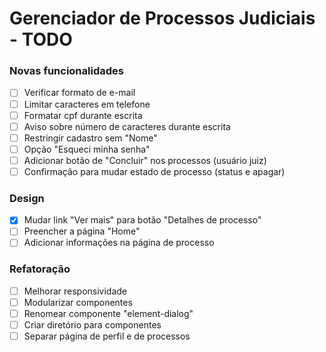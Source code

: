 # Gerenciador de Processos Judiciais - TODO

### Novas funcionalidades

- [ ] Verificar formato de e-mail
- [ ] Limitar caracteres em telefone
- [ ] Formatar cpf durante escrita
- [ ] Aviso sobre número de caracteres durante escrita
- [ ] Restringir cadastro sem "Nome"
- [ ] Opção "Esqueci minha senha"
- [ ] Adicionar botão de "Concluir" nos processos (usuário juiz)
- [ ] Confirmação para mudar estado de processo (status e apagar)

### Design

- [x] Mudar link "Ver mais" para botão "Detalhes de processo"
- [ ] Preencher a página "Home"
- [ ] Adicionar informações na página de processo

### Refatoração

- [ ] Melhorar responsividade
- [ ] Modularizar componentes
- [ ] Renomear componente "element-dialog"
- [ ] Criar diretório para componentes
- [ ] Separar página de perfil e de processos
